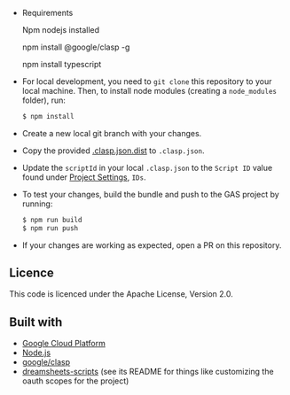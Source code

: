 * Requirements

  
  Npm nodejs installed


  npm install @google/clasp -g


  npm install typescript

* For local development, you need to `git clone` this repository to your local machine. Then, to install node modules (creating a `node_modules` folder), run:

  ```bash
  $ npm install
  ```

* Create a new local git branch with your changes.

* Copy the provided [.clasp.json.dist](./.clasp.json.dist) to `.clasp.json`.

* Update the `scriptId` in your local `.clasp.json` to the `Script ID` value found under [Project Settings](https://script.google.com/home/projects/1dVHJUibx7GNWWaoi_tPc9XdKdPXretKu9Q2EadMq3HAZqJSihgj8J7mw/settings), `IDs`.

* To test your changes, build the bundle and push to the GAS project by running:

  ```bash
  $ npm run build
  $ npm run push
  ```

* If your changes are working as expected, open a PR on this repository.

## Licence

This code is licenced under the Apache License, Version 2.0.

## Built with

- [Google Cloud Platform](https://cloud.google.com/)
- [Node.js](https://nodejs.org/en/download/)
- [google/clasp](https://github.com/google/clasp)
- [dreamsheets-scripts](https://github.com/product-os/dreamsheets-scripts) (see its README for things like customizing the oauth scopes for the project)
